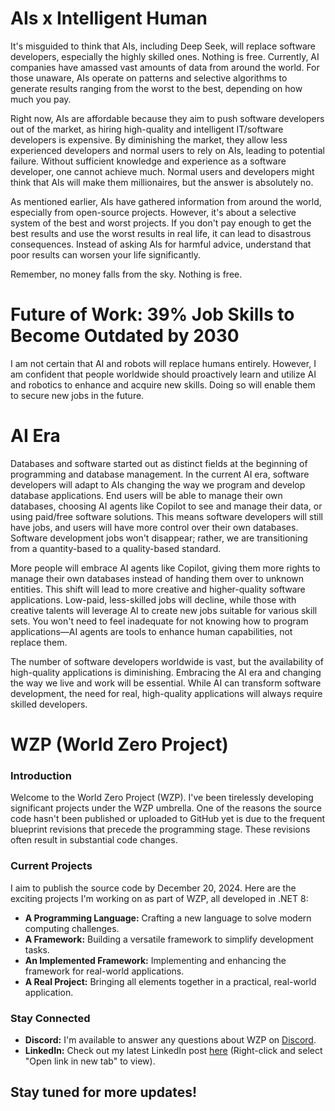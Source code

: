 # AIs x Intelligent Human



It's misguided to think that AIs, including Deep Seek, will replace software developers, especially the highly skilled ones. Nothing is free. Currently, AI companies have amassed vast amounts of data from around the world. For those unaware, AIs operate on patterns and selective algorithms to generate results ranging from the worst to the best, depending on how much you pay.



Right now, AIs are affordable because they aim to push software developers out of the market, as hiring high-quality and intelligent IT/software developers is expensive. By diminishing the market, they allow less experienced developers and normal users to rely on AIs, leading to potential failure. Without sufficient knowledge and experience as a software developer, one cannot achieve much. Normal users and developers might think that AIs will make them millionaires, but the answer is absolutely no.



As mentioned earlier, AIs have gathered information from around the world, especially from open-source projects. However, it's about a selective system of the best and worst projects. If you don't pay enough to get the best results and use the worst results in real life, it can lead to disastrous consequences. Instead of asking AIs for harmful advice, understand that poor results can worsen your life significantly.



Remember, no money falls from the sky. Nothing is free.


# Future of Work: 39% Job Skills to Become Outdated by 2030

I am not certain that AI and robots will replace humans entirely. However, I am confident that people worldwide should proactively learn and utilize AI and robotics to enhance and acquire new skills. Doing so will enable them to secure new jobs in the future.


# AI Era

Databases and software started out as distinct fields at the beginning of programming and database management. In the current AI era, software developers will adapt to AIs changing the way we program and develop database applications. End users will be able to manage their own databases, choosing AI agents like Copilot to see and manage their data, or using paid/free software solutions. This means software developers will still have jobs, and users will have more control over their own databases. Software development jobs won't disappear; rather, we are transitioning from a quantity-based to a quality-based standard.

More people will embrace AI agents like Copilot, giving them more rights to manage their own databases instead of handing them over to unknown entities. This shift will lead to more creative and higher-quality software applications. Low-paid, less-skilled jobs will decline, while those with creative talents will leverage AI to create new jobs suitable for various skill sets. You won't need to feel inadequate for not knowing how to program applications—AI agents are tools to enhance human capabilities, not replace them.

The number of software developers worldwide is vast, but the availability of high-quality applications is diminishing. Embracing the AI era and changing the way we live and work will be essential. While AI can transform software development, the need for real, high-quality applications will always require skilled developers.


# WZP (World Zero Project)
### Introduction
Welcome to the World Zero Project (WZP). I've been tirelessly developing significant projects under the WZP umbrella. One of the reasons the source code hasn't been published or uploaded to GitHub yet is due to the frequent blueprint revisions that precede the programming stage. These revisions often result in substantial code changes.

### Current Projects
I aim to publish the source code by December 20, 2024. Here are the exciting projects I'm working on as part of WZP, all developed in .NET 8:

- **A Programming Language:** Crafting a new language to solve modern computing challenges.
- **A Framework:** Building a versatile framework to simplify development tasks.
- **An Implemented Framework:** Implementing and enhancing the framework for real-world applications.
- **A Real Project:** Bringing all elements together in a practical, real-world application.

### Stay Connected
- **Discord:** I'm available to answer any questions about WZP on [Discord](https://discord.gg/AaVEWaaS).
- **LinkedIn:** Check out my latest LinkedIn post [here](https://www.linkedin.com/embed/feed/update/urn:li:share:7270014564551815171) (Right-click and select "Open link in new tab" to view).

## Stay tuned for more updates!

<!--
**luckybc2021/luckybc2021** is a ✨ _special_ ✨ repository because its `README.md` (this file) appears on your GitHub profile.

Here are some ideas to get you started:

- 🔭 I’m currently working on ...
- 🌱 I’m currently learning ...
- 👯 I’m looking to collaborate on ...
- 🤔 I’m looking for help with ...
- 💬 Ask me about ...
- 📫 How to reach me: ...
- 😄 Pronouns: ...
- ⚡ Fun fact: ...
-->
